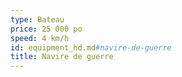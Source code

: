 ```yaml
---
type: Bateau
price: 25 000 po
speed: 4 km/h
id: equipment_hd.md#navire-de-guerre
title: Navire de guerre
---
```


